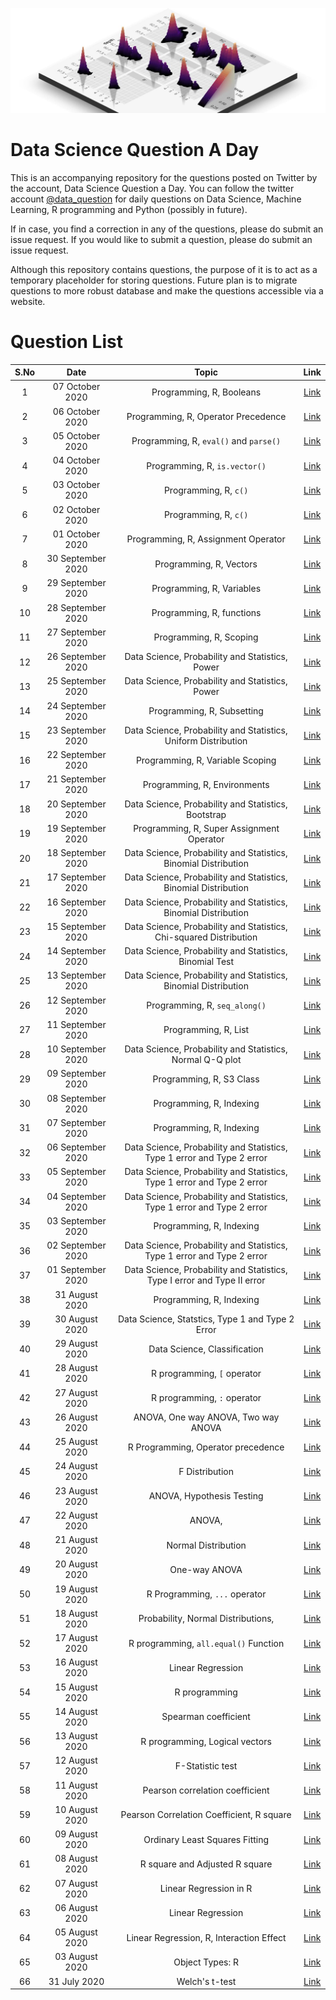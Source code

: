 ![](logo.png)
# Data Science Question A Day

This is an accompanying repository for the questions posted on Twitter by the account, Data Science Question a Day. You can follow the twitter account [@data_question](https://twitter.com/data_question) for daily questions on Data Science, Machine Learning, R programming and Python (possibly in future).

If in case, you find a correction in any of the questions, please do submit an issue request. If you would like to submit a question, please do submit an issue request.

Although this repository contains questions, the purpose of it is to act as a temporary placeholder for storing questions. Future plan is to migrate questions to more robust database and make the questions accessible via a website.

# Question List

|S.No|Date|Topic|Link|
|:---:|:---:|:---:|:---:|
|1|07 October 2020|Programming,  R,  Booleans|[Link](./questions/q_07102020.md)|
|2|06 October 2020|Programming,  R,  Operator Precedence|[Link](./questions/q_06102020.md)|
|3|05 October 2020|Programming,  R,  `eval()` and `parse()`|[Link](./questions/q_05102020.md)|
|4|04 October 2020|Programming,  R,  `is.vector()`|[Link](./questions/q_04102020.md)|
|5|03 October 2020|Programming,  R,  `c()`|[Link](./questions/q_03102020.md)|
|6|02 October 2020|Programming,  R,  `c()`|[Link](./questions/q_02102020.md)|
|7|01 October 2020|Programming,  R,  Assignment Operator|[Link](./questions/q_01102020.md)|
|8|30 September 2020|Programming,  R,  Vectors|[Link](./questions/q_30092020.md)|
|9|29 September 2020|Programming,  R,  Variables|[Link](./questions/q_29092020.md)|
|10|28 September 2020|Programming,  R,  functions|[Link](./questions/q_28092020.md)|
|11|27 September 2020|Programming,  R,  Scoping|[Link](./questions/q_27092020.md)|
|12|26 September 2020|Data Science,  Probability and Statistics,  Power|[Link](./questions/q_26092020.md)|
|13|25 September 2020|Data Science,  Probability and Statistics,  Power|[Link](./questions/q_25092020.md)|
|14|24 September 2020|Programming,  R,  Subsetting|[Link](./questions/q_24092020.md)|
|15|23 September 2020|Data Science,  Probability and Statistics,  Uniform Distribution|[Link](./questions/q_23092020.md)|
|16|22 September 2020|Programming,  R,  Variable Scoping|[Link](./questions/q_22092020.md)|
|17|21 September 2020|Programming,  R,  Environments|[Link](./questions/q_21092020.md)|
|18|20 September 2020|Data Science,  Probability and Statistics,  Bootstrap|[Link](./questions/q_20092020.md)|
|19|19 September 2020|Programming,  R,  Super Assignment Operator|[Link](./questions/q_19092020.md)|
|20|18 September 2020|Data Science,  Probability and Statistics,  Binomial Distribution|[Link](./questions/q_18092020.md)|
|21|17 September 2020|Data Science,  Probability and Statistics,  Binomial Distribution|[Link](./questions/q_17092020.md)|
|22|16 September 2020|Data Science,  Probability and Statistics,  Binomial Distribution|[Link](./questions/q_16092020.md)|
|23|15 September 2020|Data Science,  Probability and Statistics,  Chi-squared Distribution|[Link](./questions/q_15092020.md)|
|24|14 September 2020|Data Science,  Probability and Statistics,  Binomial Test|[Link](./questions/q_14092020.md)|
|25|13 September 2020|Data Science,  Probability and Statistics,  Binomial Distribution|[Link](./questions/q_13092020.md)|
|26|12 September 2020|Programming,  R,  `seq_along()`|[Link](./questions/q_12092020.md)|
|27|11 September 2020|Programming,  R,  List|[Link](./questions/q_11092020.md)|
|28|10 September 2020|Data Science,  Probability and Statistics,  Normal Q-Q plot|[Link](./questions/q_10092020.md)|
|29|09 September 2020|Programming,  R,  S3 Class|[Link](./questions/q_09092020.md)|
|30|08 September 2020|Programming,  R,  Indexing|[Link](./questions/q_08092020.md)|
|31|07 September 2020|Programming,  R,  Indexing|[Link](./questions/q_07092020.md)|
|32|06 September 2020|Data Science,  Probability and Statistics,  Type 1 error and Type 2 error|[Link](./questions/q_06092020.md)|
|33|05 September 2020|Data Science,  Probability and Statistics,  Type 1 error and Type 2 error|[Link](./questions/q_05092020.md)|
|34|04 September 2020|Data Science,  Probability and Statistics,  Type 1 error and Type 2 error|[Link](./questions/q_04092020.md)|
|35|03 September 2020|Programming,  R,  Indexing|[Link](./questions/q_03092020.md)|
|36|02 September 2020|Data Science,  Probability and Statistics,  Type 1 error and Type 2 error|[Link](./questions/q_02092020.md)|
|37|01 September 2020|Data Science,  Probability and Statistics,  Type I error and Type II error|[Link](./questions/q_01092020.md)|
|38|31 August 2020|Programming,  R,  Indexing|[Link](./questions/q_31082020.md)|
|39|30 August 2020|Data Science,  Statstics,  Type 1 and Type 2 Error|[Link](./questions/q_30082020.md)|
|40|29 August 2020|Data Science,  Classification|[Link](./questions/q_29082020.md)|
|41|28 August 2020|R programming,  `[` operator|[Link](./questions/q_28082020.md)|
|42|27 August 2020|R programming,  `:` operator|[Link](./questions/q_27082020.md)|
|43|26 August 2020|ANOVA,  One way ANOVA,  Two way ANOVA|[Link](./questions/q_26082020.md)|
|44|25 August 2020|R Programming,  Operator precedence|[Link](./questions/q_25082020.md)|
|45|24 August 2020|F Distribution|[Link](./questions/q_24082020.md)|
|46|23 August 2020|ANOVA,  Hypothesis Testing|[Link](./questions/q_23082020.md)|
|47|22 August 2020|ANOVA, 	|[Link](./questions/q_22082020.md)|
|48|21 August 2020|Normal Distribution|[Link](./questions/q_21082020.md)|
|49|20 August 2020|One-way ANOVA|[Link](./questions/q_20082020.md)|
|50|19 August 2020|R Programming,  `...` operator|[Link](./questions/q_19082020.md)|
|51|18 August 2020|Probability,  Normal Distributions, 	|[Link](./questions/q_18082020.md)|
|52|17 August 2020|R programming,  `all.equal()` Function|[Link](./questions/q_17082020.md)|
|53|16 August 2020|Linear Regression|[Link](./questions/q_16082020.md)|
|54|15 August 2020|R programming|[Link](./questions/q_15082020.md)|
|55|14 August 2020|Spearman coefficient|[Link](./questions/q_14082020.md)|
|56|13 August 2020|R programming,  Logical vectors|[Link](./questions/q_13082020.md)|
|57|12 August 2020|F-Statistic test|[Link](./questions/q_12082020.md)|
|58|11 August 2020|Pearson correlation coefficient|[Link](./questions/q_11082020.md)|
|59|10 August 2020|Pearson Correlation Coefficient,  R square|[Link](./questions/q_10082020.md)|
|60|09 August 2020|Ordinary Least Squares Fitting|[Link](./questions/q_09082020.md)|
|61|08 August 2020|R square and Adjusted R square|[Link](./questions/q_08082020.md)|
|62|07 August 2020|Linear Regression in R|[Link](./questions/q_07082020.md)|
|63|06 August 2020|Linear Regression|[Link](./questions/q_06082020.md)|
|64|05 August 2020|Linear Regression,  R,  Interaction Effect|[Link](./questions/q_05082020.md)|
|65|03 August 2020|Object Types: R|[Link](./questions/q_03082020.md)|
|66|31 July 2020|Welch's t-test|[Link](./questions/q_31072020.md)|
